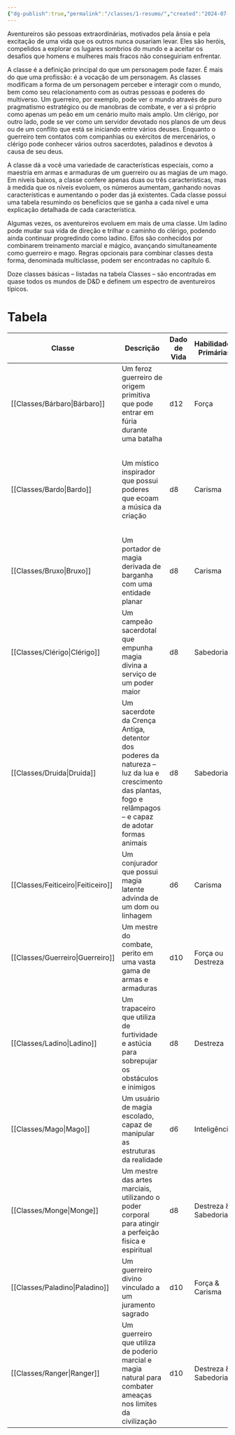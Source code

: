 ```yaml
---
{"dg-publish":true,"permalink":"/classes/1-resumo/","created":"2024-07-23T13:20:40.667-03:00"}
---
```



Aventureiros são pessoas extraordinárias, motivados pela ânsia e pela excitação de uma vida que os outros nunca ousariam levar. Eles são heróis, compelidos a explorar os lugares sombrios do mundo e a aceitar os desafios que homens e mulheres mais fracos não conseguiriam enfrentar.

A classe é a definição principal do que um personagem pode fazer. É mais do que uma profissão: é a vocação de um personagem. As classes modificam a forma de um personagem perceber e interagir com o mundo, bem como seu relacionamento com as outras pessoas e poderes do multiverso. Um guerreiro, por exemplo, pode ver o mundo através de puro pragmatismo estratégico ou de manobras de combate, e ver a si próprio como apenas um peão em um cenário muito mais amplo. Um clérigo, por outro lado, pode se ver como um servidor devotado nos planos de um deus ou de um conflito que está se iniciando entre vários deuses. Enquanto o guerreiro tem contatos com companhias ou exércitos de mercenários, o clérigo pode conhecer vários outros sacerdotes, paladinos e devotos à causa de seu deus.

A classe dá a você uma variedade de características especiais, como a maestria em armas e armaduras de um guerreiro ou as magias de um mago. Em níveis baixos, a classe confere apenas duas ou três características, mas à medida que os níveis evoluem, os números aumentam, ganhando novas características e aumentando o poder das já existentes. Cada classe possui uma tabela resumindo os benefícios que se ganha a cada nível e uma explicação detalhada de cada característica.

Algumas vezes, os aventureiros evoluem em mais de uma classe. Um ladino pode mudar sua vida de direção e trilhar o caminho do clérigo, podendo ainda continuar progredindo como ladino. Elfos são conhecidos por combinarem treinamento marcial e mágico, avançando simultaneamente como guerreiro e mago. Regras opcionais para combinar classes desta forma, denominada multiclasse, podem ser encontradas no capítulo 6.

Doze classes básicas – listadas na tabela Classes – são encontradas em quase todos os mundos de D&D e definem um espectro de aventureiros típicos.

# Tabela

| Classe | Descrição | Dado de Vida | Habilidades<br>Primárias | Proficiências<br>em Resistência | Proficiências em Armas e Armaduras |
|----|----|----|---|---|---|
| [[Classes/Bárbaro\|Bárbaro]]      | Um feroz guerreiro de origem primitiva que pode entrar em fúria durante uma batalha                          | d12          | Força                         | Força & Constituição         | Armaduras leves e médias, escudos, armas simples e marciais                                                                 |
| [[Classes/Bardo\|Bardo]]        | Um místico inspirador que possui poderes que ecoam a música da criação                                      | d8           | Carisma                       | Destreza & Carisma           | Armaduras leves, armas simples, bestas de mão, espadas longas, rapieiras, espadas curtas                                    |
| [[Classes/Bruxo\|Bruxo]]        | Um portador de magia derivada de barganha com uma entidade planar                                           | d8           | Carisma                       | Sabedoria & Carisma          | Armaduras leves, armas simples                                                                                                 |
| [[Classes/Clérigo\|Clérigo]]      | Um campeão sacerdotal que empunha magia divina a serviço de um poder maior                                 | d8           | Sabedoria                     | Sabedoria & Carisma          | Armaduras leves e médias, escudos, armas simples                                                                             |
| [[Classes/Druida\|Druida]]        | Um sacerdote da Crença Antiga, detentor dos poderes da natureza – luz da lua e crescimento das plantas, fogo e relâmpagos – e capaz de adotar formas animais | d8           | Sabedoria                     | Inteligência & Sabedoria     | Armaduras leves e médias (não metálicas), escudos (não metálicos), clavas, adagas, dardos, azagaias, maças, bordões, cimitarras, foices, fundas e lanças |
| [[Classes/Feiticeiro\|Feiticeiro]]    | Um conjurador que possui magia latente advinda de um dom ou linhagem                                         | d6           | Carisma                       | Constituição & Carisma       | Adagas, dardos, fundas, bordões, bestas leves                                                                                 |
| [[Classes/Guerreiro\|Guerreiro]]     | Um mestre do combate, perito em uma vasta gama de armas e armaduras                                          | d10          | Força ou Destreza              | Força & Constituição         | Todas as armaduras, armas simples e marciais                                                                                  |
| [[Classes/Ladino\|Ladino]]        | Um trapaceiro que utiliza de furtividade e astúcia para sobrepujar os obstáculos e inimigos                 | d8           | Destreza                       | Destreza & Inteligência      | Armaduras leves, armas simples, bestas de mão, espadas longas, rapieiras, espadas curtas                                    |
| [[Classes/Mago\|Mago]]          | Um usuário de magia escolado, capaz de manipular as estruturas da realidade                                   | d6           | Inteligência                   | Inteligência & Sabedoria     | Adagas, dardos, fundas, bastões, bestas leves                                                                                 |
| [[Classes/Monge\|Monge]]         | Um mestre das artes marciais, utilizando o poder corporal para atingir a perfeição física e espiritual        | d8           | Destreza & Sabedoria           | Força & Destreza             | Armas simples, espadas curtas                                                                                                 |
| [[Classes/Paladino\|Paladino]]      | Um guerreiro divino vinculado a um juramento sagrado                                                          | d10          | Força & Carisma                | Sabedoria & Carisma          | Todas as armaduras, escudos, armas simples e marciais                                                                         |
| [[Classes/Ranger\|Ranger]]   | Um guerreiro que utiliza de poderio marcial e magia natural para combater ameaças nos limites da civilização | d10          | Destreza & Sabedoria           | Força & Destreza             | Armaduras leves e médias, escudos, armas simples e marciais                                                                  |